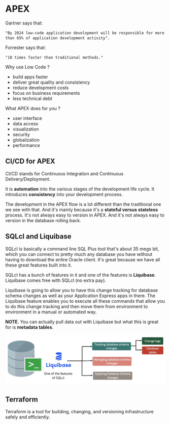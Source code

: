 # APEX

Gartner says that:

    "By 2024 low-code application development will be responsible for more than 65% of application development activity".

Forrester says that:

    "10 times faster than traditional methods."

Why use Low Code ?
- build apps faster
- deliver great quality and consistency
- reduce development costs
- focus on business requirements
- less technical debt

What APEX does for you ?
- user interface
- data access
- visualization
- security
- globalization
- performance

## CI/CD for APEX

CI/CD stands for Continuous Integration and Continuous Delivery/Deployment. 

It is **automation** into the various stages of the development life cycle. It introduces **consistency** into your development process.

The development in the APEX flow is a lot different than the traditional one we see with that. And it's mainly because it's a **stateful versus stateless** process. It's not always easy to version in APEX. And it's not always easy to version in the database rolling back. 

## SQLcl and Liquibase

SQLcl is basically a command line SQL Plus tool that's about 35 megs bit, which you can connect to pretty much any database you have without having to download the entire Oracle client. It's great because we have all these great features built into it.

SQLcl has a bunch of features in it and one of the features is **Liquibase**. Liquibase comes free with SQLcl (no extra pay).

Liquibase is going to allow you to have this change tracking for database schema changes as well as your Application Express apps in there. The Liquibase feature enables you to execute all these commands that allow you to do this change tracking and then move them from environment to environment in a manual or automated way.

**NOTE**. You can actually pull data out with Liquibase but what this is great for is **metadata tables**.

![SQLcl and Liquibase](../images/sqlcl_liquibase.png)

## Terraform

Terraform is a tool for building, changing, and versioning infrastructure safely and efficiently.